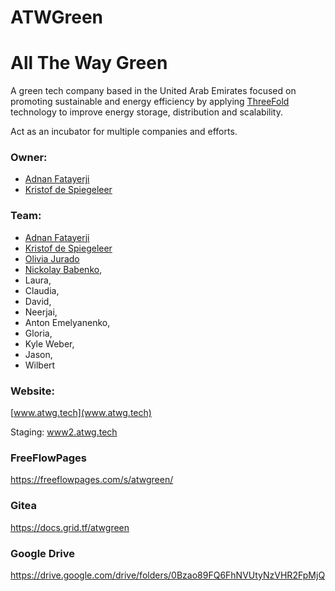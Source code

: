 # ATWGreen 
# All The Way Green

A green tech company based in the United Arab Emirates focused on promoting sustainable and energy efficiency by applying [ThreeFold](https://threefold.io/) technology to improve energy storage, distribution and scalability.

Act as an incubator for multiple companies and efforts.

### Owner: 
* [Adnan Fatayerji](https://github.com/AdnanFatayerji)
* [Kristof de Spiegeleer](https://github.com/despiegk/)

### Team:
* [Adnan Fatayerji](https://github.com/AdnanFatayerji)
* [Kristof de Spiegeleer](https://github.com/despiegk/)
* [Olivia Jurado](https://github.com/juradoo)
* [Nickolay Babenko](https://github.com/nbabenko), 
* Laura, 
* Claudia, 
* David, 
* Neerjai, 
* Anton Emelyanenko, 
* Gloria, 
* Kyle Weber, 
* Jason, 
* Wilbert

### Website:

[www.atwg.tech](www.atwg.tech)

Staging: [www2.atwg.tech](www2.atwg.tech)

### FreeFlowPages
https://freeflowpages.com/s/atwgreen/

### Gitea
https://docs.grid.tf/atwgreen

### Google Drive
https://drive.google.com/drive/folders/0Bzao89FQ6FhNVUtyNzVHR2FpMjQ

